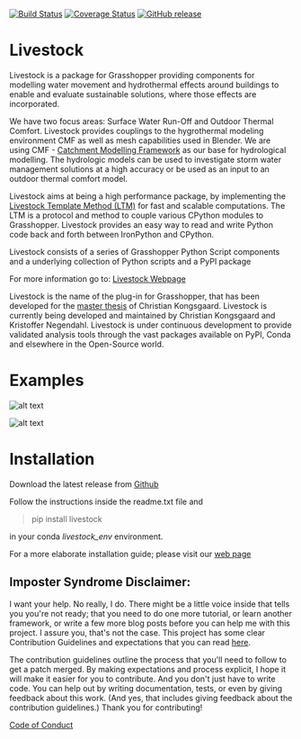 [![Build Status](https://travis-ci.org/livestock3d/livestock.svg?branch=master)](https://travis-ci.org/livestock3d/livestock)
[![Coverage Status](https://coveralls.io/repos/github/livestock3d/livestock/badge.svg?branch=master)](https://coveralls.io/github/livestock3d/livestock?branch=master)
[![GitHub release](https://img.shields.io/github/release/livestock3d/livestock.svg?logo=github)](https://github.com/livestock3d/livestock/releases)

# Livestock
Livestock is a package for Grasshopper providing components for modelling water movement and hydrothermal effects 
around buildings to enable and evaluate sustainable solutions, where those effects are incorporated.

We have two focus areas: Surface Water Run-Off and Outdoor Thermal Comfort.
Livestock provides couplings to the hygrothermal modeling environment CMF as well as mesh capabilities used in Blender.
We are using CMF - [Catchment Modelling Framework](https://github.com/philippkraft/cmf) as our base for hydrological 
modelling. The hydrologic models can be used to investigate storm water management solutions at a high accuracy or 
be used as an input to an outdoor thermal comfort model.

Livestock aims at being a high performance package, by implementing the 
[Livestock Template Method (LTM)](https://ocni-dtu.github.io/how-is-it-working.html) for fast and scalable computations.
The LTM is a protocol and method to couple various CPython modules to Grasshopper. Livestock provides an easy way to 
read and write Python code back and forth between IronPython and CPython.

Livestock consists of a series of Grasshopper Python Script components and a 
underlying collection of Python scripts and a PyPI package

For more information go to: [Livestock Webpage](https://ocni-dtu.github.io/pages/LIVESTOCK.html)

Livestock is the name of the plug-in for Grasshopper, that has been developed 
for the [master thesis](https://ocni-dtu.github.io/pages/portfolio.html) of Christian Kongsgaard. 
Livestock is currently being developed and maintained by Christian Kongsgaard and Kristoffer Negendahl. Livestock is 
under continuous development to provide validated analysis tools through the vast packages available on PyPI, Conda and 
elsewhere in the Open-Source world.

# Examples

![alt text](https://github.com/livestock3d/livestock_gh/blob/livestock-16/grasshopper/examples/gifs/Livestock_CMF_Kinematic_wave_PZOO.gif)

![alt text](https://github.com/livestock3d/livestock_gh/blob/livestock-16/grasshopper/examples/gifs/Livestock_CMF_1m3_Water_on_Helix_perspective_12.gif)

# Installation
Download the latest release from [Github](https://github.com/livestock3d/livestock/releases)

Follow the instructions inside the readme.txt file and 

> pip install livestock 

in your conda *livestock_env* environment.

For a more elaborate installation guide; please visit our [web page](https://ocni-dtu.github.io/install-livestock.html)

## Imposter Syndrome Disclaimer: 
I want your help. No really, I do.
There might be a little voice inside that tells you you're not ready; that you need to do one more tutorial, or learn 
another framework, or write a few more blog posts before you can help me with this project.
I assure you, that's not the case.
This project has some clear Contribution Guidelines and expectations that you can read [here](.github/CONTRIBUTING.md).

The contribution guidelines outline the process that you'll need to follow to get a patch merged. By making expectations 
and process explicit, I hope it will make it easier for you to contribute.
And you don't just have to write code. You can help out by writing documentation, tests, or even by giving feedback 
about this work. (And yes, that includes giving feedback about the contribution guidelines.)
Thank you for contributing!

[Code of Conduct](.github/CODE_OF_CONDUCT.md)